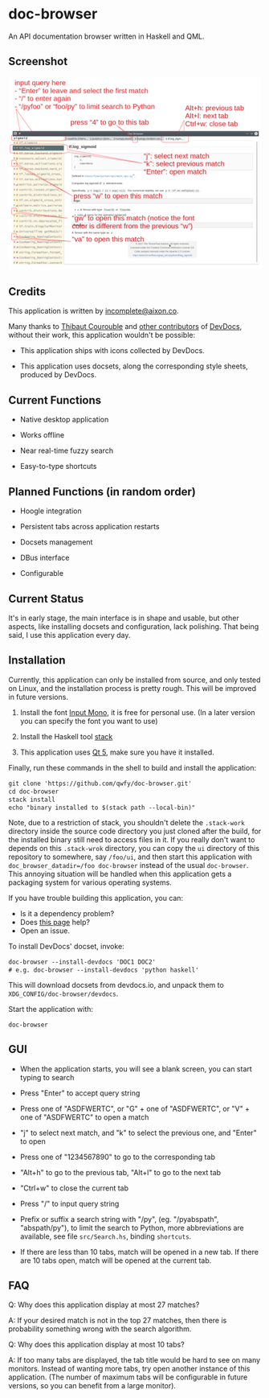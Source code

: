 # doc-browser

An API documentation browser written in Haskell and QML.


## Screenshot

![Main Interface](asset/interface-annotated.png)


## Credits

This application is written by incomplete@aixon.co.

Many thanks to [Thibaut Courouble](https://github.com/Thibaut) and [other contributors](https://github.com/Thibaut/devdocs/graphs/contributors) of [DevDocs](https://github.com/Thibaut/devdocs), without their work, this application wouldn't be possible:

- This application ships with icons collected by DevDocs.

- This application uses docsets, along the corresponding style sheets, produced by DevDocs.


## Current Functions

- Native desktop application

- Works offline

- Near real-time fuzzy search

- Easy-to-type shortcuts


## Planned Functions (in random order)

- Hoogle integration

- Persistent tabs across application restarts

- Docsets management

- DBus interface

- Configurable


## Current Status

It's in early stage, the main interface is in shape and usable, but other aspects, like installing docsets and configuration, lack polishing. That being said, I use this application every day.


## Installation

Currently, this application can only be installed from source, and only tested on Linux, and the installation process is pretty rough. This will be improved in future versions.

1. Install the font [Input Mono](http://input.fontbureau.com/), it is free for personal use. (In a later version you can specify the font you want to use)

2. Install the Haskell tool [stack](https://docs.haskellstack.org/en/stable/install_and_upgrade/)

3. This application uses [Qt 5](http://qt-project.org/), make sure you have it installed.

Finally, run these commands in the shell to build and install the application:

    git clone 'https://github.com/qwfy/doc-browser.git'
    cd doc-browser
    stack install
    echo "binary installed to $(stack path --local-bin)"

Note, due to a restriction of stack, you shouldn't delete the `.stack-work` directory inside the source code directory you just cloned after the build, for the installed binary still need to access files in it. If you really don't want to depends on this `.stack-wrok` directory, you can copy the `ui` directory of this repository to somewhere, say `/foo/ui`, and then start this application with `doc_browser_datadir=/foo doc-browser` instead of the usual `doc-browser`. This annoying situation will be handled when this application gets a packaging system for various operating systems.

If you have trouble building this application, you can:

- Is it a dependency problem?
- Does [this page](http://www.gekkou.co.uk/software/hsqml/) help?
- Open an issue.


To install DevDocs' docset, invoke:

    doc-browser --install-devdocs 'DOC1 DOC2'
    # e.g. doc-browser --install-devdocs 'python haskell'

This will download docsets from devdocs.io, and unpack them to `XDG_CONFIG/doc-browser/devdocs`.


Start the application with:

    doc-browser


## GUI

- When the application starts, you will see a blank screen, you can start typing to search

- Press "Enter" to accept query string

- Press one of "ASDFWERTC", or "G" + one of "ASDFWERTC", or "V" + one of "ASDFWERTC" to open a match

- "j" to select next match, and "k" to select the previous one, and "Enter" to open

- Press one of "1234567890" to go to the corresponding tab

- "Alt+h" to go to the previous tab, "Alt+l" to go to the next tab

- "Ctrl+w" to close the current tab

- Press "/" to input query string

- Prefix or suffix a search string with "/py", (eg. "/pyabspath", "abspath/py"), to limit the search to Python, more abbreviations are available, see file `src/Search.hs`, binding `shortcuts`.

- If there are less than 10 tabs, match will be opened in a new tab. If there are 10 tabs open, match will be opened at the current tab.


## FAQ

Q: Why does this application display at most 27 matches?

A: If your desired match is not in the top 27 matches, then there is probability something wrong with the search algorithm.


Q: Why does this application display at most 10 tabs?

A: If too many tabs are displayed, the tab title would be hard to see on many monitors. Instead of wanting more tabs, try open another instance of this application. (The number of maximum tabs will be configurable in future versions, so you can benefit from a large monitor).
